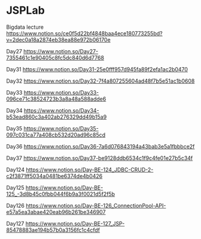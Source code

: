 # JSPLab
Bigdata lecture https://www.notion.so/ce0f5d22bf4848baa4ece180773255bd?v=2dec0a18a2874eb38ea88e972b06170e

Day27 https://www.notion.so/Day27-7355461c1e90405c8fc5dc840d6d7768

Day31 https://www.notion.so/Day31-25e0fff957d945fa89f2efa1ac2b0470

Day32 https://www.notion.so/Day32-7f4a807255604ad48f7b5e51ac1b0608

Day33 https://www.notion.so/Day33-096ce71c38524723b3a8a48a588adde6

Day34 https://www.notion.so/Day34-b53ead860c3a402ab276329dd49b15a9

Day35 https://www.notion.so/Day35-097c031ca77a408cb532d20ad96c85cd

Day36 https://www.notion.so/Day36-7a6d076843194a43bab3e5a1fbbbce2f

Day37 https://www.notion.so/Day37-be9128ddb6534c1f9c4fe01e27b5c34f

Day124 https://www.notion.so/Day-BE-124_JDBC-CRUD-2-c2f3871ff5034a0481be6374de4b0426 

Day125 https://www.notion.so/Day-BE-125_-3d8b45c0fbb044f6b9a3f0021d5f2f5b

Day126 https://www.notion.so/Day-BE-126_ConnectionPool-API-e57a5ea3abae420eab96b261be346907

Day127 https://www.notion.so/Day-BE-127_JSP-85478883ae194b57b0a3156fc1c4cfdf
